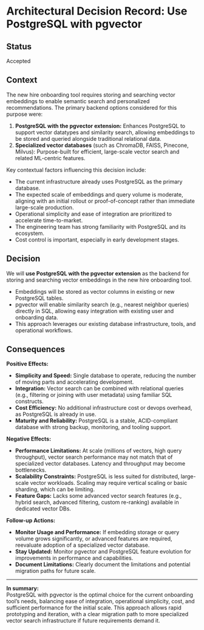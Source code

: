 # Architectural Decision Record: Use PostgreSQL with pgvector

## Status
Accepted

## Context

The new hire onboarding tool requires storing and searching vector embeddings to enable semantic search and personalized recommendations. The primary backend options considered for this purpose were:

1. **PostgreSQL with the pgvector extension:** Enhances PostgreSQL to support vector datatypes and similarity search, allowing embeddings to be stored and queried alongside traditional relational data.
2. **Specialized vector databases** (such as ChromaDB, FAISS, Pinecone, Milvus): Purpose-built for efficient, large-scale vector search and related ML-centric features.

Key contextual factors influencing this decision include:

- The current infrastructure already uses PostgreSQL as the primary database.
- The expected scale of embeddings and query volume is moderate, aligning with an initial rollout or proof-of-concept rather than immediate large-scale production.
- Operational simplicity and ease of integration are prioritized to accelerate time-to-market.
- The engineering team has strong familiarity with PostgreSQL and its ecosystem.
- Cost control is important, especially in early development stages.

## Decision

We will **use PostgreSQL with the pgvector extension** as the backend for storing and searching vector embeddings in the new hire onboarding tool.

- Embeddings will be stored as vector columns in existing or new PostgreSQL tables.
- pgvector will enable similarity search (e.g., nearest neighbor queries) directly in SQL, allowing easy integration with existing user and onboarding data.
- This approach leverages our existing database infrastructure, tools, and operational workflows.

## Consequences

**Positive Effects:**

- **Simplicity and Speed:** Single database to operate, reducing the number of moving parts and accelerating development.
- **Integration:** Vector search can be combined with relational queries (e.g., filtering or joining with user metadata) using familiar SQL constructs.
- **Cost Efficiency:** No additional infrastructure cost or devops overhead, as PostgreSQL is already in use.
- **Maturity and Reliability:** PostgreSQL is a stable, ACID-compliant database with strong backup, monitoring, and tooling support.

**Negative Effects:**

- **Performance Limitations:** At scale (millions of vectors, high query throughput), vector search performance may not match that of specialized vector databases. Latency and throughput may become bottlenecks.
- **Scalability Constraints:** PostgreSQL is less suited for distributed, large-scale vector workloads. Scaling may require vertical scaling or basic sharding, which can be limiting.
- **Feature Gaps:** Lacks some advanced vector search features (e.g., hybrid search, advanced filtering, custom re-ranking) available in dedicated vector DBs.

**Follow-up Actions:**

- **Monitor Usage and Performance:** If embedding storage or query volume grows significantly, or advanced features are required, reevaluate adoption of a specialized vector database.
- **Stay Updated:** Monitor pgvector and PostgreSQL feature evolution for improvements in performance and capabilities.
- **Document Limitations:** Clearly document the limitations and potential migration paths for future scale.

---

**In summary:**  
PostgreSQL with pgvector is the optimal choice for the current onboarding tool’s needs, balancing ease of integration, operational simplicity, cost, and sufficient performance for the initial scale. This approach allows rapid prototyping and iteration, with a clear migration path to more specialized vector search infrastructure if future requirements demand it.